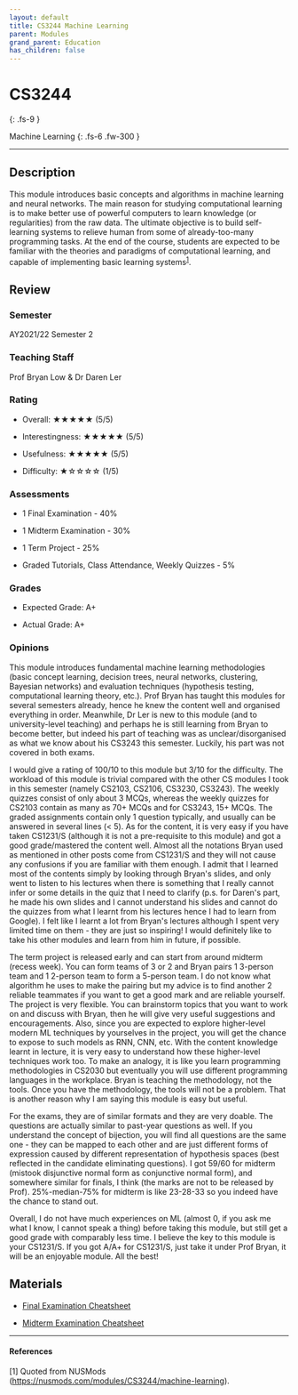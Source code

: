 ```yaml
---
layout: default
title: CS3244 Machine Learning
parent: Modules
grand_parent: Education
has_children: false
---
```


# CS3244
{: .fs-9 }

Machine Learning
{: .fs-6 .fw-300 }

---

## Description

This module introduces basic concepts and algorithms in machine learning and neural networks. The main reason for studying computational learning is to make better use of powerful computers to learn knowledge (or regularities) from the raw data. The ultimate objective is to build self-learning systems to relieve human from some of already-too-many programming tasks. At the end of the course, students are expected to be familiar with the theories and paradigms of computational learning, and capable of implementing basic learning systems<sup>[1](#references)</sup>.

## Review

### Semester

AY2021/22 Semester 2

### Teaching Staff

Prof Bryan Low & Dr Daren Ler

### Rating

* Overall: ★★★★★ (5/5)

* Interestingness: ★★★★★ (5/5)

* Usefulness: ★★★★★ (5/5)

* Difficulty: ★☆☆☆☆ (1/5)

### Assessments

* 1 Final Examination - 40%

* 1 Midterm Examination - 30%

* 1 Term Project - 25%

* Graded Tutorials, Class Attendance, Weekly Quizzes - 5%

### Grades

* Expected Grade: A+

* Actual Grade: A+

### Opinions

This module introduces fundamental machine learning methodologies (basic concept learning, decision trees, neural networks, clustering, Bayesian networks) and evaluation techniques (hypothesis testing, computational learning theory, etc.). Prof Bryan has taught this modules for several semesters already, hence he knew the content well and organised everything in order. Meanwhile, Dr Ler is new to this module (and to university-level teaching) and perhaps he is still learning from Bryan to become better, but indeed his part of teaching was as unclear/disorganised as what we know about his CS3243 this semester. Luckily, his part was not covered in both exams.

I would give a rating of 100/10 to this module but 3/10 for the difficulty. The workload of this module is trivial compared with the other CS modules I took in this semester (namely CS2103, CS2106, CS3230, CS3243). The weekly quizzes consist of only about 3 MCQs, whereas the weekly quizzes for CS2103 contain as many as 70+ MCQs and for CS3243, 15+ MCQs. The graded assignments contain only 1 question typically, and usually can be answered in several lines (< 5). As for the content, it is very easy if you have taken CS1231/S (although it is not a pre-requisite to this module) and got a good grade/mastered the content well. Almost all the notations Bryan used as mentioned in other posts come from CS1231/S and they will not cause any confusions if you are familiar with them enough. I admit that I learned most of the contents simply by looking through Bryan's slides, and only went to listen to his lectures when there is something that I really cannot infer or some details in the quiz that I need to clarify (p.s. for Daren's part, he made his own slides and I cannot understand his slides and cannot do the quizzes from what I learnt from his lectures hence I had to learn from Google). I felt like I learnt a lot from Bryan's lectures although I spent very limited time on them - they are just so inspiring! I would definitely like to take his other modules and learn from him in future, if possible.

The term project is released early and can start from around midterm (recess week). You can form teams of 3 or 2 and Bryan pairs 1 3-person team and 1 2-person team to form a 5-person team. I do not know what algorithm he uses to make the pairing but my advice is to find another 2 reliable teammates if you want to get a good mark and are reliable yourself. The project is very flexible. You can brainstorm topics that you want to work on and discuss with Bryan, then he will give very useful suggestions and encouragements. Also, since you are expected to explore higher-level modern ML techniques by yourselves in the project, you will get the chance to expose to such models as RNN, CNN, etc. With the content knowledge learnt in lecture, it is very easy to understand how these higher-level techniques work too. To make an analogy, it is like you learn programming methodologies in CS2030 but eventually you will use different programming languages in the workplace. Bryan is teaching the methodology, not the tools. Once you have the methodology, the tools will not be a problem. That is another reason why I am saying this module is easy but useful.

For the exams, they are of similar formats and they are very doable. The questions are actually similar to past-year questions as well. If you understand the concept of bijection, you will find all questions are the same one - they can be mapped to each other and are just different forms of expression caused by different representation of hypothesis spaces (best reflected in the candidate eliminating questions). I got 59/60 for midterm (mistook disjunctive normal form as conjunctive normal form), and somewhere similar for finals, I think (the marks are not to be released by Prof). 25%-median-75% for midterm is like 23-28-33 so you indeed have the chance to stand out.

Overall, I do not have much experiences on ML (almost 0, if you ask me what I know, I cannot speak a thing) before taking this module, but still get a good grade with comparably less time. I believe the key to this module is your CS1231/S. If you got A/A+ for CS1231/S, just take it under Prof Bryan, it will be an enjoyable module. All the best!

## Materials

* [Final Examination Cheatsheet](https://github.com/snoidetx/Snoidepaedia/blob/main/contents/education/modules/NUS-CS3244-FinalExaminationCheatsheet.pdf)

* [Midterm Examination Cheatsheet](https://github.com/snoidetx/Snoidepaedia/blob/main/contents/education/modules/NUS-CS3244-MidtermExaminationCheatsheet.pdf)

---

#### References
[1] Quoted from NUSMods (https://nusmods.com/modules/CS3244/machine-learning).